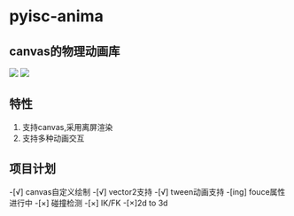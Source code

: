 # pyisc-anima
## canvas的物理动画库
![](https://img.shields.io/badge/powerby-%E5%B1%B1%E9%AC%BC-yellowgreen.svg) ![](https://img.shields.io/github/license/mashape/apistatus.svg)

## 特性
1. 支持canvas,采用离屏渲染
2. 支持多种动画交互



## 项目计划
-[√] canvas自定义绘制 
-[√] vector2支持
-[√] tween动画支持
-[ing] fouce属性进行中
-[×] 碰撞检测
-[×] IK/FK
-[×]2d to 3d
